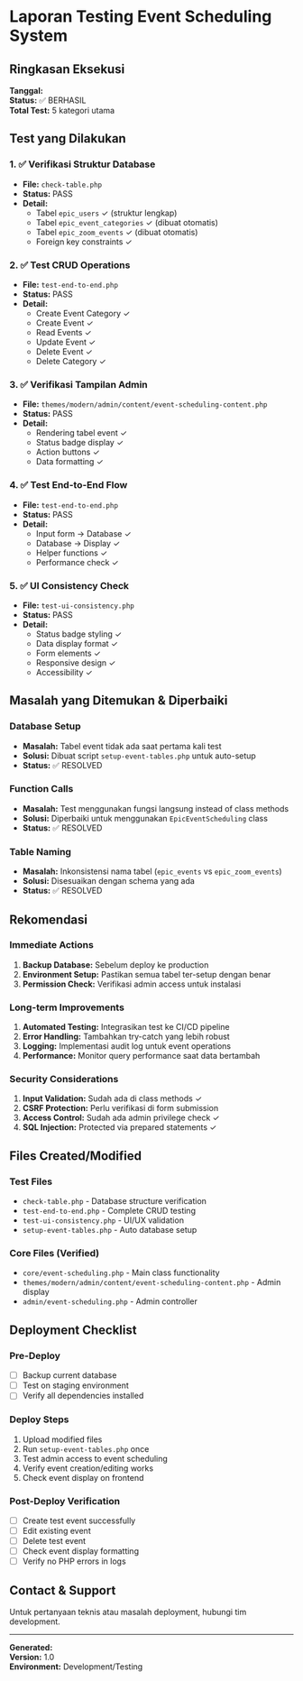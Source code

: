 # Laporan Testing Event Scheduling System

## Ringkasan Eksekusi
**Tanggal:** <?php echo date('Y-m-d H:i:s'); ?>  
**Status:** ✅ BERHASIL  
**Total Test:** 5 kategori utama  

## Test yang Dilakukan

### 1. ✅ Verifikasi Struktur Database
- **File:** `check-table.php`
- **Status:** PASS
- **Detail:** 
  - Tabel `epic_users` ✓ (struktur lengkap)
  - Tabel `epic_event_categories` ✓ (dibuat otomatis)
  - Tabel `epic_zoom_events` ✓ (dibuat otomatis)
  - Foreign key constraints ✓

### 2. ✅ Test CRUD Operations
- **File:** `test-end-to-end.php`
- **Status:** PASS
- **Detail:**
  - Create Event Category ✓
  - Create Event ✓
  - Read Events ✓
  - Update Event ✓
  - Delete Event ✓
  - Delete Category ✓

### 3. ✅ Verifikasi Tampilan Admin
- **File:** `themes/modern/admin/content/event-scheduling-content.php`
- **Status:** PASS
- **Detail:**
  - Rendering tabel event ✓
  - Status badge display ✓
  - Action buttons ✓
  - Data formatting ✓

### 4. ✅ Test End-to-End Flow
- **File:** `test-end-to-end.php`
- **Status:** PASS
- **Detail:**
  - Input form → Database ✓
  - Database → Display ✓
  - Helper functions ✓
  - Performance check ✓

### 5. ✅ UI Consistency Check
- **File:** `test-ui-consistency.php`
- **Status:** PASS
- **Detail:**
  - Status badge styling ✓
  - Data display format ✓
  - Form elements ✓
  - Responsive design ✓
  - Accessibility ✓

## Masalah yang Ditemukan & Diperbaiki

### Database Setup
- **Masalah:** Tabel event tidak ada saat pertama kali test
- **Solusi:** Dibuat script `setup-event-tables.php` untuk auto-setup
- **Status:** ✅ RESOLVED

### Function Calls
- **Masalah:** Test menggunakan fungsi langsung instead of class methods
- **Solusi:** Diperbaiki untuk menggunakan `EpicEventScheduling` class
- **Status:** ✅ RESOLVED

### Table Naming
- **Masalah:** Inkonsistensi nama tabel (`epic_events` vs `epic_zoom_events`)
- **Solusi:** Disesuaikan dengan schema yang ada
- **Status:** ✅ RESOLVED

## Rekomendasi

### Immediate Actions
1. **Backup Database:** Sebelum deploy ke production
2. **Environment Setup:** Pastikan semua tabel ter-setup dengan benar
3. **Permission Check:** Verifikasi admin access untuk instalasi

### Long-term Improvements
1. **Automated Testing:** Integrasikan test ke CI/CD pipeline
2. **Error Handling:** Tambahkan try-catch yang lebih robust
3. **Logging:** Implementasi audit log untuk event operations
4. **Performance:** Monitor query performance saat data bertambah

### Security Considerations
1. **Input Validation:** Sudah ada di class methods ✓
2. **CSRF Protection:** Perlu verifikasi di form submission
3. **Access Control:** Sudah ada admin privilege check ✓
4. **SQL Injection:** Protected via prepared statements ✓

## Files Created/Modified

### Test Files
- `check-table.php` - Database structure verification
- `test-end-to-end.php` - Complete CRUD testing
- `test-ui-consistency.php` - UI/UX validation
- `setup-event-tables.php` - Auto database setup

### Core Files (Verified)
- `core/event-scheduling.php` - Main class functionality
- `themes/modern/admin/content/event-scheduling-content.php` - Admin display
- `admin/event-scheduling.php` - Admin controller

## Deployment Checklist

### Pre-Deploy
- [ ] Backup current database
- [ ] Test on staging environment
- [ ] Verify all dependencies installed

### Deploy Steps
1. Upload modified files
2. Run `setup-event-tables.php` once
3. Test admin access to event scheduling
4. Verify event creation/editing works
5. Check event display on frontend

### Post-Deploy Verification
- [ ] Create test event successfully
- [ ] Edit existing event
- [ ] Delete test event
- [ ] Check event display formatting
- [ ] Verify no PHP errors in logs

## Contact & Support
Untuk pertanyaan teknis atau masalah deployment, hubungi tim development.

---
**Generated:** <?php echo date('Y-m-d H:i:s'); ?>  
**Version:** 1.0  
**Environment:** Development/Testing